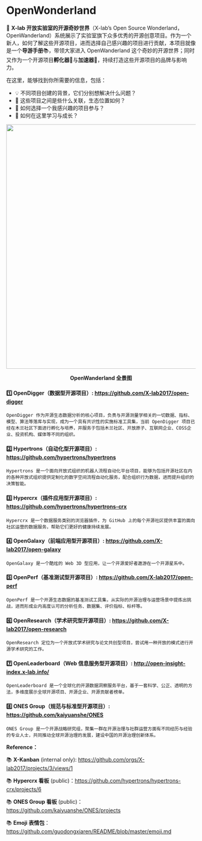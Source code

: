 # OpenWonderland

👋 **X-lab 开放实验室的开源奇妙世界**（X-lab’s Open Source Wonderland，OpenWanderland）系统展示了实验室旗下众多优秀的开源创意项目。作为一个新人，如何了解这些开源项目，进而选择自己感兴趣的项目进行贡献，本项目就像是一个**导游手册**📚，带领大家进入 OpenWanderland 这个奇妙的开源世界；同时又作为一个开源项目**孵化器**🐣与**加速器**🚀，持续打造这些开源项目的品牌与影响力。

在这里，能够找到你所需要的信息，包括：

- 💡 不同项目创建的背景，它们分别想解决什么问题？
- 🌟 这些项目之间是些什么关联，生态位置如何？
- 🙌 如何选择一个我感兴趣的项目参与？
- 💪 如何在这里学习与成长？

<div align=center>
<img src="https://user-images.githubusercontent.com/15010826/159125466-99c6b9e0-cb1e-45c0-99b9-5619aa95097c.png" width="650px">
</div>

**<p align="center">OpenWanderland 全景图</p>**

#### 1️⃣ **OpenDigger（数据型开源项目）**: https://github.com/X-lab2017/open-digger

`OpenDigger 作为开源生态数据分析的核心项目，负责与开源测量学相关的一切数据、指标、模型、算法等落库与实现，成为一个具有共识性的实施标准工具集，当前 OpenDigger 项目已经在木兰社区下面进行孵化与培养，并服务于包括木兰社区、开放原子、互联网企业、COSS企业、投资机构、媒体等不同的组织。`

#### 2️⃣ **Hypertrons（自动化型开源项目）**: https://github.com/hypertrons/hypertrons

`Hypertrons 是一个面向开放式组织的机器人流程自动化平台项目，能够为包括开源社区在内的各种开放式组织提供定制化的数字空间流程自动化服务，配合组织行为数据，进而提升组织的决策智能。`

#### 3️⃣ **Hypercrx（插件应用型开源项目）**: https://github.com/hypertrons/hypertrons-crx

`Hypercrx 是一个数据服务类别的浏览器插件，为 GitHub 上的每个开源社区提供丰富的面向社区运营的数据服务，帮助它们更好的健康持续发展。`

#### 4️⃣ **OpenGalaxy（前端应用型开源项目）**: https://github.com/X-lab2017/open-galaxy

`OpenGalaxy 是一个酷炫的 Web 3D 型应用，让一个开源爱好者遨游在一个开源星系中。`

#### 5️⃣ **OpenPerf（基准测试型开源项目）**: https://github.com/X-lab2017/open-perf

`OpenPerf 是一个开源生态数据的基准测试工具集，从实际的开源治理与运营场景中提炼出挑战，进而形成业内高度认可的分析任务、数据集、评价指标、标杆等。`

#### 6️⃣ **OpenResearch（学术研究型开源项目）**: https://github.com/X-lab2017/open-research

`OpenResearch 定位为一个开放式学术研究与论文共创型项目，尝试用一种开放的模式进行开源学术研究的工作。`

#### 7️⃣ **OpenLeaderboard（Web 信息服务型开源项目）**: http://open-insight-index.x-lab.info/

`OpenLeaderboard 是一个全球化的开源数据洞察服务平台，基于一套科学、公正、透明的方法，多维度展示全球开源项目、开源企业、开源贡献者榜单。`

#### 8️⃣ **ONES Group（规范与标准型开源项目）**: https://github.com/kaiyuanshe/ONES

`ONES Group 是一个开源战略研究组，聚集一群在开源治理与社群运营方面有不同经历与经验的专业人士，共同推动全球开源治理的发展，建设中国的开源治理创新体系。`


**Reference：**

📚 **X-Kanban** (internal only): https://github.com/orgs/X-lab2017/projects/3/views/1

📚 **Hypercrx 看板** (public)：https://github.com/hypertrons/hypertrons-crx/projects/6

📚 **ONES Group 看板** (public)：https://github.com/kaiyuanshe/ONES/projects

📚 **Emoji 表情包**：https://github.com/guodongxiaren/README/blob/master/emoji.md
